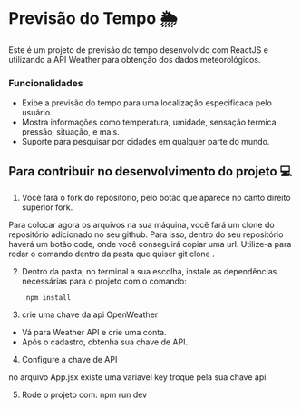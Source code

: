 # Previsão do Tempo 🌦
Este é um projeto de previsão do tempo desenvolvido com ReactJS e utilizando a API Weather para obtenção dos dados meteorológicos.

### Funcionalidades
- Exibe a previsão do tempo para uma localização especificada pelo usuário.
- Mostra informações como temperatura, umidade, sensação termica, pressão, situação, e mais.
- Suporte para pesquisar por cidades em qualquer parte do mundo.

## Para contribuir no desenvolvimento do projeto 💻

1. Você fará o fork do repositório, pelo botão que aparece no canto direito superior fork.

Para colocar agora os arquivos na sua máquina, você fará um clone do repositório adicionado no seu github. Para isso, dentro do seu repositório haverá um botão code, onde você conseguirá copiar uma url. Utilize-a para rodar o comando dentro da pasta que quiser git clone <link copiado>.

2. Dentro da pasta, no terminal a sua escolha, instale as dependências necessárias para o projeto com o comando:

   ```
    npm install
    ```

3. crie uma chave da api OpenWeather
   
- Vá para Weather API e crie uma conta.
- Após o cadastro, obtenha sua chave de API.

4. Configure a chave de API

no arquivo App.jsx existe uma variavel key troque pela sua chave api. 


5.  Rode o projeto com:
npm run dev
